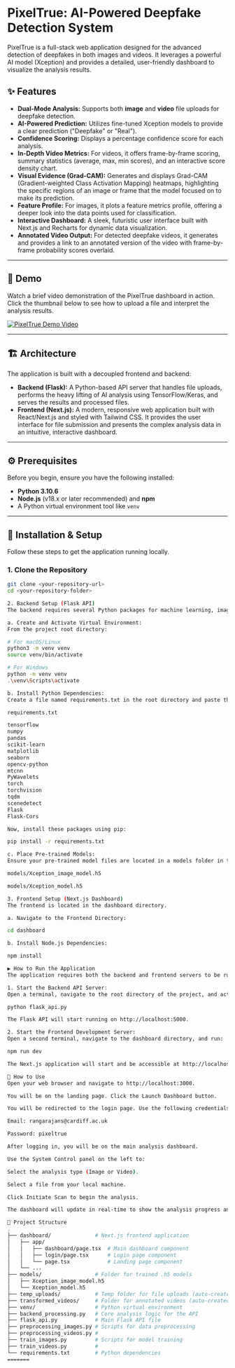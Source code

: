 # PixelTrue: AI-Powered Deepfake Detection System

PixelTrue is a full-stack web application designed for the advanced detection of deepfakes in both images and videos. It leverages a powerful AI model (Xception) and provides a detailed, user-friendly dashboard to visualize the analysis results.

## ✨ Features

- **Dual-Mode Analysis:** Supports both **image** and **video** file uploads for deepfake detection.
- **AI-Powered Prediction:** Utilizes fine-tuned Xception models to provide a clear prediction ("Deepfake" or "Real").
- **Confidence Scoring:** Displays a percentage confidence score for each analysis.
- **In-Depth Video Metrics:** For videos, it offers frame-by-frame scoring, summary statistics (average, max, min scores), and an interactive score density chart.
- **Visual Evidence (Grad-CAM):** Generates and displays Grad-CAM (Gradient-weighted Class Activation Mapping) heatmaps, highlighting the specific regions of an image or frame that the model focused on to make its prediction.
- **Feature Profile:** For images, it plots a feature metrics profile, offering a deeper look into the data points used for classification.
- **Interactive Dashboard:** A sleek, futuristic user interface built with Next.js and Recharts for dynamic data visualization.
- **Annotated Video Output:** For detected deepfake videos, it generates and provides a link to an annotated version of the video with frame-by-frame probability scores overlaid.

---

## 🎥 Demo

Watch a brief video demonstration of the PixelTrue dashboard in action. Click the thumbnail below to see how to upload a file and interpret the analysis results.

[![PixelTrue Demo Video](https://img.youtube.com/vi/oHXcZ487PSk/maxresdefault.jpg)](https://www.youtube.com/watch?v=oHXcZ487PSk)

---

## 🏗️ Architecture

The application is built with a decoupled frontend and backend:

-   **Backend (Flask):** A Python-based API server that handles file uploads, performs the heavy lifting of AI analysis using TensorFlow/Keras, and serves the results and processed files.
-   **Frontend (Next.js):** A modern, responsive web application built with React/Next.js and styled with Tailwind CSS. It provides the user interface for file submission and presents the complex analysis data in an intuitive, interactive dashboard.

---

## ⚙️ Prerequisites

Before you begin, ensure you have the following installed:

-   **Python 3.10.6**
-   **Node.js** (v18.x or later recommended) and **npm**
-   A Python virtual environment tool like `venv`

---

## 🚀 Installation & Setup

Follow these steps to get the application running locally.

### 1. Clone the Repository

```bash
git clone <your-repository-url>
cd <your-repository-folder>

2. Backend Setup (Flask API)
The backend requires several Python packages for machine learning, image/video processing, and serving the API.

a. Create and Activate Virtual Environment:
From the project root directory:

# For macOS/Linux
python3 -m venv venv
source venv/bin/activate

# For Windows
python -m venv venv
.\venv\Scripts\activate

b. Install Python Dependencies:
Create a file named requirements.txt in the root directory and paste the content below into it.

requirements.txt

tensorflow
numpy
pandas
scikit-learn
matplotlib
seaborn
opencv-python
mtcnn
PyWavelets
torch
torchvision
tqdm
scenedetect
Flask
Flask-Cors

Now, install these packages using pip:

pip install -r requirements.txt

c. Place Pre-trained Models:
Ensure your pre-trained model files are located in a models folder in the root directory. The application expects to find:

models/Xception_image_model.h5

models/Xception_model.h5

3. Frontend Setup (Next.js Dashboard)
The frontend is located in the dashboard directory.

a. Navigate to the Frontend Directory:

cd dashboard

b. Install Node.js Dependencies:

npm install

▶️ How to Run the Application
The application requires both the backend and frontend servers to be running simultaneously.

1. Start the Backend API Server:
Open a terminal, navigate to the root directory of the project, and activate your virtual environment. Then run:

python flask_api.py

The Flask API will start running on http://localhost:5000.

2. Start the Frontend Development Server:
Open a second terminal, navigate to the dashboard directory, and run:

npm run dev

The Next.js application will start and be accessible at http://localhost:3000.

👤 How to Use
Open your web browser and navigate to http://localhost:3000.

You will be on the landing page. Click the Launch Dashboard button.

You will be redirected to the login page. Use the following credentials to log in:

Email: rangarajans@cardiff.ac.uk

Password: pixeltrue

After logging in, you will be on the main analysis dashboard.

Use the System Control panel on the left to:

Select the analysis type (Image or Video).

Select a file from your local machine.

Click Initiate Scan to begin the analysis.

The dashboard will update in real-time to show the analysis progress and display the final results upon completion.

📁 Project Structure
.
├── dashboard/              # Next.js frontend application
│   ├── app/
│   │   ├── dashboard/page.tsx  # Main dashboard component
│   │   ├── login/page.tsx      # Login page component
│   │   └── page.tsx            # Landing page component
│   └── ...
├── models/                 # Folder for trained .h5 models
│   ├── Xception_image_model.h5
│   └── Xception_model.h5
├── temp_uploads/           # Temp folder for file uploads (auto-created)
├── transformed_videos/     # Folder for annotated videos (auto-created)
├── venv/                   # Python virtual environment
├── backend_processing.py   # Core analysis logic for the API
├── flask_api.py            # Main Flask API file
├── preprocessing_images.py # Scripts for data preprocessing
├── preprocessing_videos.py #
├── train_images.py         # Scripts for model training
├── train_videos.py         #
└── requirements.txt        # Python dependencies
=======
